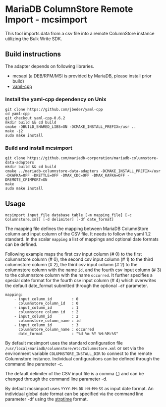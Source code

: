 # MariaDB ColumnStore Remote Import - mcsimport

This tool imports data from a csv file into a remote ColumnStore instance utilizing the Bulk Write SDK.

## Build instructions

The adapter depends on following libraries.

* mcsapi (a DEB/RPM/MSI is provided by MariaDB, please install prior build)
* [yaml-cpp]

### Install the yaml-cpp dependency on Unix
```shell
git clone https://github.com/jbeder/yaml-cpp
cd yaml-cpp
git checkout yaml-cpp-0.6.2
mkdir build && cd build
cmake -DBUILD_SHARED_LIBS=ON -DCMAKE_INSTALL_PREFIX=/usr ..
make -j2
sudo make install
```

### Build and install mcsimport
```shell
git clone https://github.com/mariadb-corporation/mariadb-columnstore-data-adapters
mkdir build && cd build
cmake ../mariadb-columnstore-data-adapters -DCMAKE_INSTALL_PREFIX=/usr -DKAFKA=OFF -DKETTLE=OFF -DMAX_CDC=OFF -DMAX_KAFKA=OFF -DREMOTE_CPIMPORT=ON
make
sudo make install
```

## Usage
```shell
mcsimport input_file database table [-m mapping_file] [-c Columnstore.xml] [-d delimiter] [-df date_format]
```

The mapping file defines the mapping between MariaDB ColumnStore column and input column of the CSV file. It needs to follow the yaml 1.2 standard. In the scalar `mapping` a list of mappings and optional date formats can be defined.

Following example maps the first csv input column (# 0) to the first columnstore column (# 0), the second csv input column (# 1) to the third columnstore column (# 2), the third csv input column (# 2) to the columnstore column with the name `id`, and the fourth csv input column (# 3) to the columnstore column with the name `occurred`. It further specifies a special date format for the fourth csv input column (# 4) which overwrites the default date_format submitted through the optional `-df` parameter.
```
mapping:
    - input_column_id         : 0
      columnstore_column_id   : 0
    - input_column_id         : 1
      columnstore_column_id   : 2
    - input_column_id         : 2
      columnstore_column_name : id
    - input_column_id         : 3
      columnstore_column_name : occurred
      date_format             : "%d %m %Y %H:%M:%S"
```

By default mcsimport uses the standard configuration file `/usr/local/mariadb/columnstore/etc/Columnstore.xml` or set via the environment variable `COLUMNSTORE_INSTALL_DIR` to connect to the remote Columnstore instance. Individual configurations can be defined through the command line parameter -c.

The default delimiter of the CSV input file is a comma (,) and can be changed through the command line parameter -d.

By default mcsimport uses `YYYY-MM-DD HH:MM:SS` as input date format. An individual global date format can be specified via the command line parameter -df using the [strptime] format.

[yaml-cpp]: https://github.com/jbeder/yaml-cpp
[strptime]: http://pubs.opengroup.org/onlinepubs/9699919799/functions/strptime.html

